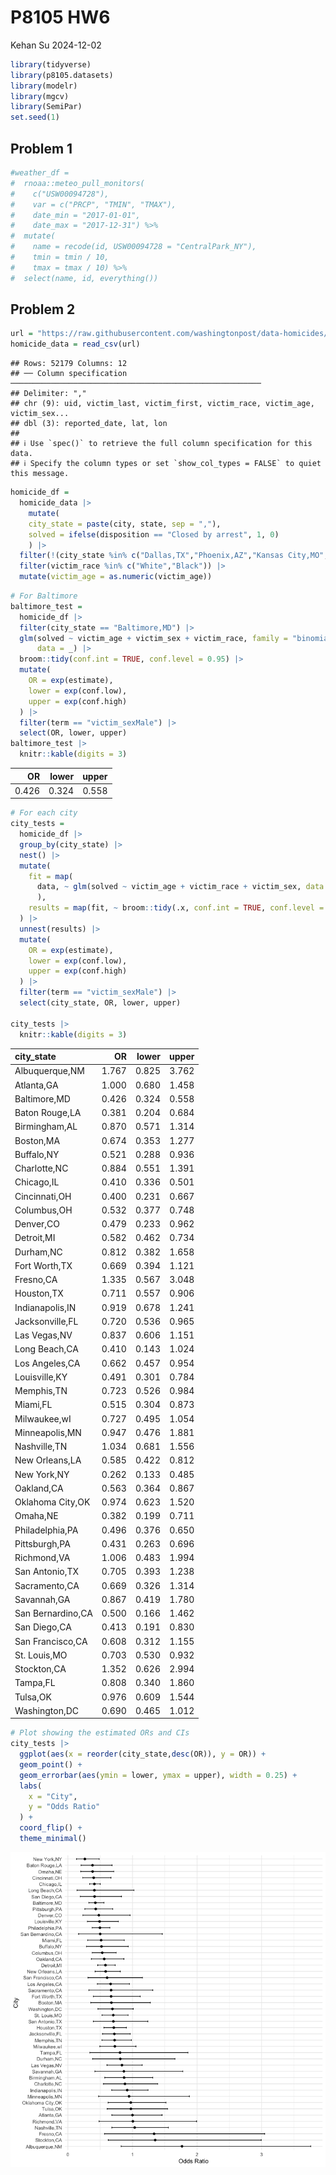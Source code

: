 P8105 HW6
================
Kehan Su
2024-12-02

``` r
library(tidyverse)
library(p8105.datasets)
library(modelr)
library(mgcv)
library(SemiPar)
set.seed(1)
```

## Problem 1

``` r
#weather_df = 
#  rnoaa::meteo_pull_monitors(
#    c("USW00094728"),
#    var = c("PRCP", "TMIN", "TMAX"), 
#    date_min = "2017-01-01",
#    date_max = "2017-12-31") %>%
#  mutate(
#    name = recode(id, USW00094728 = "CentralPark_NY"),
#    tmin = tmin / 10,
#    tmax = tmax / 10) %>%
#  select(name, id, everything())
```

## Problem 2

``` r
url = "https://raw.githubusercontent.com/washingtonpost/data-homicides/master/homicide-data.csv"
homicide_data = read_csv(url)
```

    ## Rows: 52179 Columns: 12
    ## ── Column specification ────────────────────────────────────────────────────────
    ## Delimiter: ","
    ## chr (9): uid, victim_last, victim_first, victim_race, victim_age, victim_sex...
    ## dbl (3): reported_date, lat, lon
    ## 
    ## ℹ Use `spec()` to retrieve the full column specification for this data.
    ## ℹ Specify the column types or set `show_col_types = FALSE` to quiet this message.

``` r
homicide_df = 
  homicide_data |>
    mutate(
    city_state = paste(city, state, sep = ","),
    solved = ifelse(disposition == "Closed by arrest", 1, 0)
    ) |>
  filter(!(city_state %in% c("Dallas,TX","Phoenix,AZ","Kansas City,MO","Tulsa,AL"))) |>
  filter(victim_race %in% c("White","Black")) |>
  mutate(victim_age = as.numeric(victim_age))
```

``` r
# For Baltimore
baltimore_test = 
  homicide_df |>
  filter(city_state == "Baltimore,MD") |>
  glm(solved ~ victim_age + victim_sex + victim_race, family = "binomial", 
      data = _) |>
  broom::tidy(conf.int = TRUE, conf.level = 0.95) |>
  mutate(
    OR = exp(estimate),
    lower = exp(conf.low),
    upper = exp(conf.high)
  ) |>
  filter(term == "victim_sexMale") |>
  select(OR, lower, upper)
baltimore_test |>
  knitr::kable(digits = 3)
```

|    OR | lower | upper |
|------:|------:|------:|
| 0.426 | 0.324 | 0.558 |

``` r
# For each city
city_tests = 
  homicide_df |>
  group_by(city_state) |>
  nest() |>
  mutate(
    fit = map(
      data, ~ glm(solved ~ victim_age + victim_race + victim_sex, data = ., family = binomial())
      ),
    results = map(fit, ~ broom::tidy(.x, conf.int = TRUE, conf.level = 0.95))
  ) |>
  unnest(results) |>
  mutate(
    OR = exp(estimate),
    lower = exp(conf.low),
    upper = exp(conf.high)
  ) |>
  filter(term == "victim_sexMale") |>
  select(city_state, OR, lower, upper)
    
city_tests |>
  knitr::kable(digits = 3)
```

| city_state        |    OR | lower | upper |
|:------------------|------:|------:|------:|
| Albuquerque,NM    | 1.767 | 0.825 | 3.762 |
| Atlanta,GA        | 1.000 | 0.680 | 1.458 |
| Baltimore,MD      | 0.426 | 0.324 | 0.558 |
| Baton Rouge,LA    | 0.381 | 0.204 | 0.684 |
| Birmingham,AL     | 0.870 | 0.571 | 1.314 |
| Boston,MA         | 0.674 | 0.353 | 1.277 |
| Buffalo,NY        | 0.521 | 0.288 | 0.936 |
| Charlotte,NC      | 0.884 | 0.551 | 1.391 |
| Chicago,IL        | 0.410 | 0.336 | 0.501 |
| Cincinnati,OH     | 0.400 | 0.231 | 0.667 |
| Columbus,OH       | 0.532 | 0.377 | 0.748 |
| Denver,CO         | 0.479 | 0.233 | 0.962 |
| Detroit,MI        | 0.582 | 0.462 | 0.734 |
| Durham,NC         | 0.812 | 0.382 | 1.658 |
| Fort Worth,TX     | 0.669 | 0.394 | 1.121 |
| Fresno,CA         | 1.335 | 0.567 | 3.048 |
| Houston,TX        | 0.711 | 0.557 | 0.906 |
| Indianapolis,IN   | 0.919 | 0.678 | 1.241 |
| Jacksonville,FL   | 0.720 | 0.536 | 0.965 |
| Las Vegas,NV      | 0.837 | 0.606 | 1.151 |
| Long Beach,CA     | 0.410 | 0.143 | 1.024 |
| Los Angeles,CA    | 0.662 | 0.457 | 0.954 |
| Louisville,KY     | 0.491 | 0.301 | 0.784 |
| Memphis,TN        | 0.723 | 0.526 | 0.984 |
| Miami,FL          | 0.515 | 0.304 | 0.873 |
| Milwaukee,wI      | 0.727 | 0.495 | 1.054 |
| Minneapolis,MN    | 0.947 | 0.476 | 1.881 |
| Nashville,TN      | 1.034 | 0.681 | 1.556 |
| New Orleans,LA    | 0.585 | 0.422 | 0.812 |
| New York,NY       | 0.262 | 0.133 | 0.485 |
| Oakland,CA        | 0.563 | 0.364 | 0.867 |
| Oklahoma City,OK  | 0.974 | 0.623 | 1.520 |
| Omaha,NE          | 0.382 | 0.199 | 0.711 |
| Philadelphia,PA   | 0.496 | 0.376 | 0.650 |
| Pittsburgh,PA     | 0.431 | 0.263 | 0.696 |
| Richmond,VA       | 1.006 | 0.483 | 1.994 |
| San Antonio,TX    | 0.705 | 0.393 | 1.238 |
| Sacramento,CA     | 0.669 | 0.326 | 1.314 |
| Savannah,GA       | 0.867 | 0.419 | 1.780 |
| San Bernardino,CA | 0.500 | 0.166 | 1.462 |
| San Diego,CA      | 0.413 | 0.191 | 0.830 |
| San Francisco,CA  | 0.608 | 0.312 | 1.155 |
| St. Louis,MO      | 0.703 | 0.530 | 0.932 |
| Stockton,CA       | 1.352 | 0.626 | 2.994 |
| Tampa,FL          | 0.808 | 0.340 | 1.860 |
| Tulsa,OK          | 0.976 | 0.609 | 1.544 |
| Washington,DC     | 0.690 | 0.465 | 1.012 |

``` r
# Plot showing the estimated ORs and CIs
city_tests |>
  ggplot(aes(x = reorder(city_state,desc(OR)), y = OR)) +
  geom_point() +
  geom_errorbar(aes(ymin = lower, ymax = upper), width = 0.25) +
  labs(
    x = "City",
    y = "Odds Ratio"
  ) +
  coord_flip() +
  theme_minimal()
```

![](p8105_hw6_ks4186_files/figure-gfm/unnamed-chunk-6-1.png)<!-- -->
